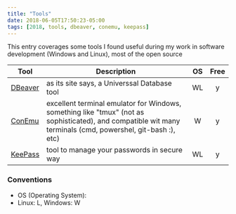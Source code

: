 ```yaml
---
title: "Tools"
date: 2018-06-05T17:50:23-05:00
tags: [2018, tools, dbeaver, conemu, keepass]
---
```


This entry coverages some tools I found useful during my work in software development (Windows and Linux), most of the open source

|Tool|Description|OS |Free|
|----|-----------|:---:|:----:|
<a href="https://dbeaver.io/" target="_blank">DBeaver</a>      | as its site says, a Universsal Database tool|WL|y
<a href="https://conemu.github.io/" target="_blank">ConEmu</a> | excellent terminal emulator for Windows, something like "tmux" (not as sophisticated), and compatible wit many terminals (cmd, powershel, git-bash :), etc) |W|y
<a href="https://keepass.info/" target="_blank">KeePass</a>    | tool to manage your passwords in secure way|WL|y

### Conventions
* OS (Operating System):
 * Linux: L, Windows: W
